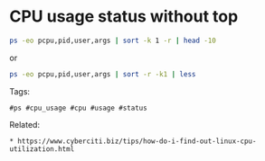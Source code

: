 # CPU usage status without top

```bash
ps -eo pcpu,pid,user,args | sort -k 1 -r | head -10
```

or

```bash
ps -eo pcpu,pid,user,args | sort -r -k1 | less
```

Tags:
```
#ps #cpu_usage #cpu #usage #status
```

Related:
```
* https://www.cyberciti.biz/tips/how-do-i-find-out-linux-cpu-utilization.html
```
